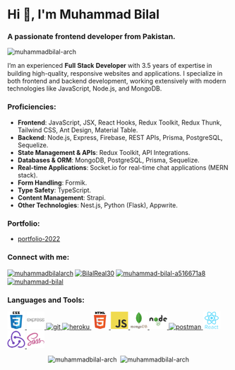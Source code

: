 <h1 align="left">Hi 👋, I'm Muhammad Bilal</h1>
<h3 align="left">A passionate frontend developer from Pakistan.</h3>

<p align="left"> <img src="https://komarev.com/ghpvc/?username=muhammadbilal-arch&label=Profile%20views&color=0e75b6&style=flat" alt="muhammadbilal-arch" /> </p>

<p>I’m an experienced 𝐅𝐮𝐥𝐥 𝐒𝐭𝐚𝐜𝐤 𝐃𝐞𝐯𝐞𝐥𝐨𝐩𝐞𝐫 with 3.5 years of expertise in building high-quality, responsive websites and applications. I specialize in both frontend and backend development, working extensively with modern technologies like JavaScript, Node.js, and MongoDB.</p>

<h3>Proficiencies:</h3>

- **Frontend**: JavaScript, JSX, React Hooks, Redux Toolkit, Redux Thunk, Tailwind CSS, Ant Design, Material Table.
- **Backend**: Node.js, Express, Firebase, REST APIs, Prisma, PostgreSQL, Sequelize.
- **State Management & APIs**: Redux Toolkit, API Integrations.
- **Databases & ORM**: MongoDB, PostgreSQL, Prisma, Sequelize.
- **Real-time Applications**: Socket.io for real-time chat applications (MERN stack).
- **Form Handling**: Formik.
- **Type Safety**: TypeScript.
- **Content Management**: Strapi.
- **Other Technologies**: Nest.js, Python (Flask), Appwrite.

<h3>Portfolio:</h3>

- [portfolio-2022](https://mb-blue.vercel.app/)

<h3>Connect with me:</h3>
<p align="left">
  <a href="https://dev.to/muhammadbilalarch" target="blank"><img align="center" src="https://cdn.jsdelivr.net/npm/simple-icons@3.0.1/icons/dev-dot-to.svg" alt="muhammadbilalarch" height="30" width="40" /></a>
  <a href="https://twitter.com/BilalReal30" target="blank"><img align="center" src="https://cdn.jsdelivr.net/npm/simple-icons@3.0.1/icons/twitter.svg" alt="BilalReal30" height="30" width="40" /></a>
  <a href="https://linkedin.com/in/muhammad-bilal-a516671a8" target="blank"><img align="center" src="https://cdn.jsdelivr.net/npm/simple-icons@3.0.1/icons/linkedin.svg" alt="muhammad-bilal-a516671a8" height="30" width="40" /></a>
  <a href="https://stackoverflow.com/users/muhammad-bilal" target="blank"><img align="center" src="https://cdn.jsdelivr.net/npm/simple-icons@3.0.1/icons/stackoverflow.svg" alt="muhammad-bilal" height="30" width="40" /></a>
</p>

<h3>Languages and Tools:</h3>
<p align="left">
  <a href="https://www.w3schools.com/css/" target="_blank"> <img src="https://raw.githubusercontent.com/devicons/devicon/master/icons/css3/css3-original-wordmark.svg" alt="css3" width="40" height="40"/> </a>
  <a href="https://expressjs.com" target="_blank"> <img src="https://raw.githubusercontent.com/devicons/devicon/master/icons/express/express-original-wordmark.svg" alt="express" width="40" height="40"/> </a>
  <a href="https://git-scm.com/" target="_blank"> <img src="https://www.vectorlogo.zone/logos/git-scm/git-scm-icon.svg" alt="git" width="40" height="40"/> </a>
  <a href="https://heroku.com" target="_blank"> <img src="https://www.vectorlogo.zone/logos/heroku/heroku-icon.svg" alt="heroku" width="40" height="40"/> </a>
  <a href="https://www.w3.org/html/" target="_blank"> <img src="https://raw.githubusercontent.com/devicons/devicon/master/icons/html5/html5-original-wordmark.svg" alt="html5" width="40" height="40"/> </a>
  <a href="https://developer.mozilla.org/en-US/docs/Web/JavaScript" target="_blank"> <img src="https://raw.githubusercontent.com/devicons/devicon/master/icons/javascript/javascript-original.svg" alt="javascript" width="40" height="40"/> </a>
  <a href="https://www.mongodb.com/" target="_blank"> <img src="https://raw.githubusercontent.com/devicons/devicon/master/icons/mongodb/mongodb-original-wordmark.svg" alt="mongodb" width="40" height="40"/> </a>
  <a href="https://nodejs.org" target="_blank"> <img src="https://raw.githubusercontent.com/devicons/devicon/master/icons/nodejs/nodejs-original-wordmark.svg" alt="nodejs" width="40" height="40"/> </a>
  <a href="https://postman.com" target="_blank"> <img src="https://www.vectorlogo.zone/logos/getpostman/getpostman-icon.svg" alt="postman" width="40" height="40"/> </a>
  <a href="https://reactjs.org/" target="_blank"> <img src="https://raw.githubusercontent.com/devicons/devicon/master/icons/react/react-original-wordmark.svg" alt="react" width="40" height="40"/> </a>
  <a href="https://redux.js.org" target="_blank"> <img src="https://raw.githubusercontent.com/devicons/devicon/master/icons/redux/redux-original.svg" alt="redux" width="40" height="40"/> </a>
  <a href="https://sass-lang.com" target="_blank"> <img src="https://raw.githubusercontent.com/devicons/devicon/master/icons/sass/sass-original.svg" alt="sass" width="40" height="40"/> </a>
</p>

<p align="center">
  <img src="https://github-readme-stats.vercel.app/api/top-langs?username=muhammadbilal-arch&show_icons=true&locale=en&layout=compact" alt="muhammadbilal-arch" />&nbsp;
  <img  src="https://github-readme-stats.vercel.app/api?username=muhammadbilal-arch&show_icons=true&locale=en" alt="muhammadbilal-arch" />
</p>
